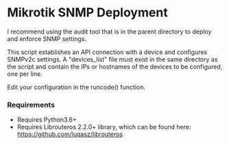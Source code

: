 # Mikrotik SNMP Deployment

I recommend using the audit tool that is in the parent directory to deploy and enforce SNMP settings.

This script establishes an API connection with a device and configures SNMPv2c settings. A "devices_list" file must exist in the same directory as the script and contain the IPs or hostnames of the devices to be configured, one per line.

Edit your configuration in the runcode() function.

### Requirements 
* Requires Python3.6+
* Requires Librouteros 2.2.0+ library, which can be found here: https://github.com/luqasz/librouteros